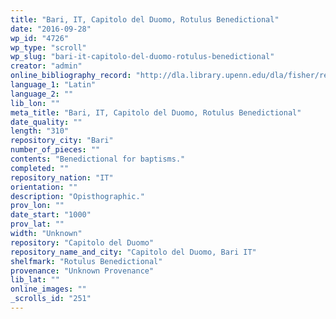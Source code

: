 ```yaml
---
title: "Bari, IT, Capitolo del Duomo, Rotulus Benedictional"
date: "2016-09-28"
wp_id: "4726"
wp_type: "scroll"
wp_slug: "bari-it-capitolo-del-duomo-rotulus-benedictional"
creator: "admin"
online_bibliography_record: "http://dla.library.upenn.edu/dla/fisher/record.html?id=FISHER_v059209&"
language_1: "Latin"
language_2: ""
lib_lon: ""
meta_title: "Bari, IT, Capitolo del Duomo, Rotulus Benedictional"
date_quality: ""
length: "310"
repository_city: "Bari"
number_of_pieces: ""
contents: "Benedictional for baptisms."
completed: ""
repository_nation: "IT"
orientation: ""
description: "Opisthographic."
prov_lon: ""
date_start: "1000"
prov_lat: ""
width: "Unknown"
repository: "Capitolo del Duomo"
repository_name_and_city: "Capitolo del Duomo, Bari IT"
shelfmark: "Rotulus Benedictional"
provenance: "Unknown Provenance"
lib_lat: ""
online_images: ""
_scrolls_id: "251"
---
```



